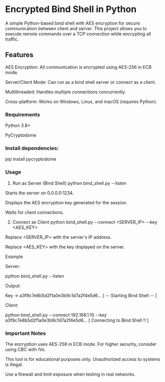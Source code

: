 # Encrypted Bind Shell in Python

A simple Python-based bind shell with AES encryption for secure communication between client and server. This project allows you to execute remote commands over a TCP connection while encrypting all traffic.

## Features

AES Encryption: All communication is encrypted using AES-256 in ECB mode.

Server/Client Mode: Can run as a bind shell server or connect as a client.

Multithreaded: Handles multiple connections concurrently.

Cross-platform: Works on Windows, Linux, and macOS (requires Python).

### Requirements

Python 3.8+

PyCryptodome

### Install dependencies:

pip install pycryptodome

### Usage

1. Run as Server (Bind Shell)
python bind_shell.py --listen


Starts the server on 0.0.0.0:1234.

Displays the AES encryption key generated for the session.

Waits for client connections.

2. Connect as Client
python bind_shell.py --connect <SERVER_IP> --key <AES_KEY>


Replace <SERVER_IP> with the server's IP address.

Replace <AES_KEY> with the key displayed on the server.

Example

Server:

python bind_shell.py --listen


Output:

Key -> a3f9c7e8b5d2f1a0e3b9c1d7a2f4e5d6...
[ -- Starting Bind Shell -- ]


Client:

python bind_shell.py --connect 192.168.1.10 --key a3f9c7e8b5d2f1a0e3b9c1d7a2f4e5d6...
[ Connecting to Bind Shell !! ]

### Important Notes

The encryption uses AES-256 in ECB mode. For higher security, consider using CBC with IVs.

This tool is for educational purposes only. Unauthorized access to systems is illegal.

Use a firewall and limit exposure when testing in real networks.
